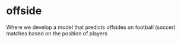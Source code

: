 # offside
Where we develop a model that predicts offsides on football (soccer) matches based on the position of players
